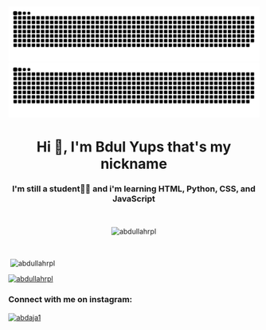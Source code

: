 ![github contribution grid snake animation](https://raw.githubusercontent.com/loonglim/loonglim/output/github-contribution-grid-snake.svg#gh-light-mode-only)
![github contribution grid snake animation](https://raw.githubusercontent.com/loonglim/loonglim/output/github-contribution-grid-snake-dark.svg#gh-dark-mode-only)

<h1 align="center">Hi 👋, I'm Bdul Yups that's my nickname</h1>
<h3 align="center">I'm still a student👨‍💻 and i'm learning HTML, Python, CSS, and JavaScript</h3>
</br>
<p align="center"> <img src="https://komarev.com/ghpvc/?username=abdullahrpl&label=Visitors&color=2eff7e&style=flat" alt="abdullahrpl" width="200" /> </p>
</br>
<p>&nbsp;<img align="center" src="https://github-readme-stats.vercel.app/api?username=abdullahrpl&show_icons=true&theme=highcontrast&locale=en" alt="abdullahrpl" /></p>
<p align="left"> <a href="https://github.com/ryo-ma/github-profile-trophy"><img src="https://github-profile-trophy.vercel.app/?username=abdullahrpl" alt="abdullahrpl" /></a> </p>

<h3 align="left">Connect with me on instagram:</h3>
<p align="left">
<a href="https://instagram.com/abdaja1" target="blank"><img align="center" src="https://raw.githubusercontent.com/rahuldkjain/github-profile-readme-generator/master/src/images/icons/Social/instagram.svg" alt="abdaja1" height="60" width="70" /></a>
</p>
<br>
